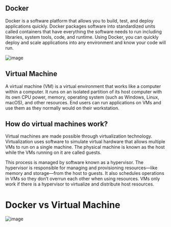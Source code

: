## Docker
Docker is a software platform that allows you to build, test, and deploy applications quickly. Docker packages software into standardized units called containers that have everything the software needs to run including libraries, system tools, code, and runtime. Using Docker, you can quickly deploy and scale applications into any environment and know your code will run.

![image](https://user-images.githubusercontent.com/73632448/163116520-1f84baa0-7c32-48c5-b827-58b10c6ece6c.png)


<h2>Virtual Machine </h2>
A virtual machine (VM) is a virtual environment that works like a computer within a computer. It runs on an isolated partition of its host computer with its own CPU power, memory, operating system (such as Windows, Linux, macOS), and other resources. End users can run applications on VMs and use them as they normally would on their workstation.

<h2>How do virtual machines work?
</h2>
Virtual machines are made possible through virtualization technology. Virtualization uses software to simulate virtual hardware that allows multiple VMs to run on a single machine. The physical machine is known as the host while the VMs running on it are called guests.

This process is managed by software known as a hypervisor. The hypervisor is responsible for managing and provisioning resources—like memory and storage—from the host to guests. It also schedules operations in VMs so they don’t overrun each other when using resources. VMs only work if there is a hypervisor to virtualize and distribute host resources.

# Docker vs Virtual Machine
![image](https://user-images.githubusercontent.com/73632448/163116301-38e0e010-e411-4eeb-a9bb-2c7bb38cead5.png)

